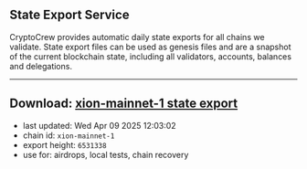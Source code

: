 ## State Export Service
CryptoCrew provides automatic daily state exports for all chains we validate. State export files can be used as genesis files and are a snapshot of the current blockchain state, including all validators, accounts, balances and delegations.

---
**Download: [xion-mainnet-1 state export](https://dl-eu2.ccvalidators.com/SERVICE/xion/xion-mainnet-1_export_6531338.json)**
---

- last updated: Wed Apr 09 2025 12:03:02
- chain id: `xion-mainnet-1`
- export height: `6531338`
- use for: airdrops, local tests, chain recovery
